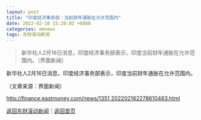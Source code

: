 ```yaml
---
layout: post
title: "印度经济事务部：当前财年通胀在允许范围内"
date: 2022-02-16 15:20:02 +0800
categories: emnews
tags: 东财滚动新闻
---
```

> 新华社人2月16日消息，印度经济事务部表示，印度当前财年通胀在允许范围内。（界面新闻）

<p>新华社人2月16日消息，印度经济事务部表示，印度当前财年通胀在允许范围内。</p><p class="em_media">（文章来源：界面新闻）</p>

<http://finance.eastmoney.com/news/1351,202202162278610483.html>

[返回东财滚动新闻](//finews.withounder.com/emnews/)｜[返回首页](//finews.withounder.com/)